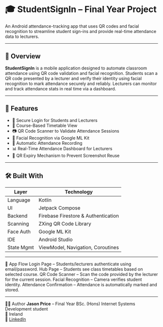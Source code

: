 # 🎓 StudentSignIn – Final Year Project

An Android attendance-tracking app that uses QR codes and facial recognition to streamline student sign-ins and provide real-time attendance data to lecturers.

---

## 📌 Overview

**StudentSignIn** is a mobile application designed to automate classroom attendance using QR code validation and facial recognition. Students scan a QR code presented by a lecturer and verify their identity using facial recognition to mark attendance securely and reliably. Lecturers can monitor and track attendance stats in real time via a dashboard.

---

## 📱 Features

- 🔐 Secure Login for Students and Lecturers  
- 📅 Course-Based Timetable View  
- 📷 QR Code Scanner to Validate Attendance Sessions  
- 🧠 Facial Recognition via Google ML Kit  
- 📝 Automatic Attendance Recording  
- 📊 Real-Time Attendance Dashboard for Lecturers  
- 🧾 QR Expiry Mechanism to Prevent Screenshot Reuse  

---

## 🛠️ Built With

| Layer       | Technology                         |
|-------------|-------------------------------------|
| Language    | Kotlin                              |
| UI          | Jetpack Compose                     |
| Backend     | Firebase Firestore & Authentication |
| Scanning    | ZXing QR Code Library               |
| Face Auth   | Google ML Kit                       |
| IDE         | Android Studio                      |
| State Mgmt  | ViewModel, Navigation, Coroutines   |

---

📲 App Flow
Login Page – Students/lecturers authenticate using email/password.
Hub Page – Students see class timetables based on selected course.
QR Code Scanner – Scan the code provided by the lecturer for the current session.
Facial Recognition – Camera verifies student identity.
Attendance Confirmation – Attendance is automatically marked and stored.

---

👨‍💻 Author
**Jason Price** – Final Year BSc. (Hons) Internet Systems Development student  
📍 Ireland  
🔗 [LinkedIn](https://www.linkedin.com/in/jasonpricedev/)
